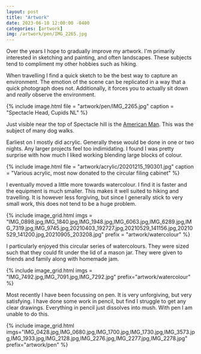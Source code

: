 ```yaml
---
layout: post
title: "Artwork"
date: 2023-06-10 12:00:00 -0400
categories: [artwork]
img: /artwork/pen/IMG_2265.jpg
---
```


Over the years I hope to gradually improve my artwork. I'm primarily interested in sketching and painting, and often landscapes. These subjects tend to compliment my other hobbies such as hiking.

When travelling I find a quick sketch to be the best way to capture an environment. The emotion of the scene can be replicated in a way that a quick photograph does not. Additionally, it forces you to actually sit down and _really_ observe the environment.

{% include image.html
file = "artwork/pen/IMG_2265.jpg"
caption = "Spectacle Head, Cupids NL"
%}

Just visible near the top of Spectacle hill is the [American Man](https://townofcupids.ca/spectacle-head-trail/). This was the subject of many dog walks.

Earliest on I mostly did acrylic. Generally these would be done in one or two nights. Any larger projects feel too indimidating. I found I was pretty surprise with how much I liked working blending large blocks of colour.

{% include image.html
file = "artwork/acrylic/20201215_190301.jpg"
caption = "Various acrylic, most now donated to the circular filing cabinet"
%}

I eventually moved a little more towards watercolour. I find it is faster and the equipment is much smaller. This makes it well suited to hiking and travelling. It is however less forgiving, but since I generally stick to very small work, this does not tend to be a huge problem.

{% include image_grid.html
imgs = "IMG_0898.jpg,IMG_1840.jpg,IMG_1948.jpg,IMG_6063.jpg,IMG_6289.jpg,IMG_7319.jpg,IMG_9745.jpg,20210403_192727.jpg,20210529_141156.jpg,20210529_141200.jpg,20210905_203208.jpg"
prefix = "artwork/watercolour"
%}

I particularly enjoyed this circular series of watercolours. They were sized such that they could fit under the lid of a mason jar. They were given to friends and family along with homemade jam.

{% include image_grid.html
imgs = "IMG_7492.jpg,IMG_7091.jpg,IMG_7292.jpg"
prefix="artwork/watercolour"
%}

Most recently I have been focussing on pen. It is very unforgiving, but very satisfying. I have done some work in pencil, but find I struggle to get any clear drawings. Everything in pencil just dissolves into mush. With pen I am unable to do this.

{% include image_grid.html
imgs="IMG_0428.jpg,IMG_0680.jpg,IMG_1700.jpg,IMG_1730.jpg,IMG_3573.jpg,IMG_1933.jpg,IMG_2128.jpg,IMG_2276.jpg,IMG_2277.jpg,IMG_2278.jpg"
prefix="artwork/pen"
%}
